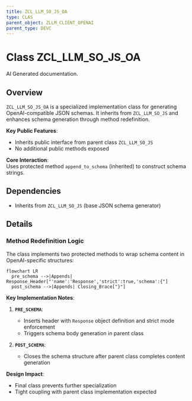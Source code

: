 ```yaml
---
title: ZCL_LLM_SO_JS_OA
type: CLAS
parent_object: ZLLM_CLIENT_OPENAI
parent_type: DEVC
---
```


# Class ZCL_LLM_SO_JS_OA

AI Generated documentation.

## Overview  

`ZCL_LLM_SO_JS_OA` is a specialized implementation class for generating OpenAI-compatible JSON schemas. It inherits from `ZCL_LLM_SO_JS` and enhances schema generation through method redefinition.  

**Key Public Features**:  

- Inherits public interface from parent class `ZCL_LLM_SO_JS`  
- No additional public methods exposed  

**Core Interaction**:  
Uses protected method `append_to_schema` (inherited) to construct schema strings.  

## Dependencies  

- Inherits from `ZCL_LLM_SO_JS` (base JSON schema generator)  

## Details  

### Method Redefinition Logic  

The class implements two protected methods to wrap schema content in OpenAI-specific structures:  

```mermaid  
flowchart LR  
  pre_schema -->|Appends| Response_Header["'name':'Response','strict':true,'schema':{"]  
  post_schema -->|Appends| Closing_Brace["}"]  
```  

**Key Implementation Notes**:  

1. **`PRE_SCHEMA`**:  
   - Inserts header with `Response` object definition and strict mode enforcement  
   - Triggers schema body generation in parent class  

2. **`POST_SCHEMA`**:  
   - Closes the schema structure after parent class completes content generation  

**Design Impact**:  

- Final class prevents further specialization  
- Tight coupling with parent class implementation expected
